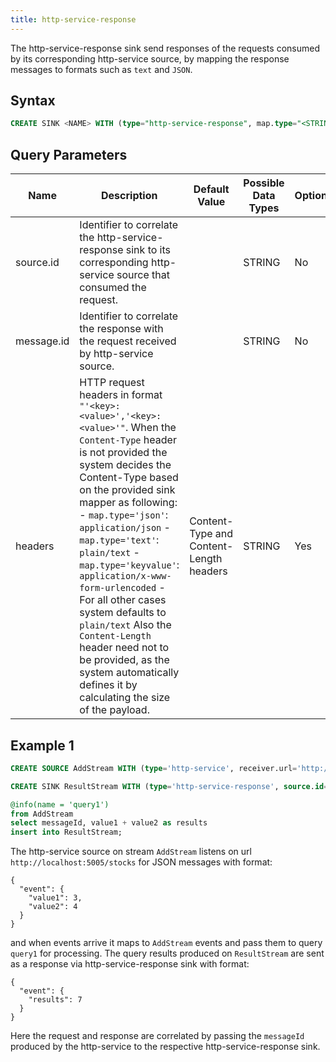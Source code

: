 ```yaml
---
title: http-service-response
---
```


The http-service-response sink send responses of the requests consumed by its corresponding http-service source, by mapping the response messages to formats such as `text` and `JSON`.

## Syntax

```sql
CREATE SINK <NAME> WITH (type="http-service-response", map.type="<STRING>", source.id="<STRING>", message.id="<STRING>", headers="<STRING>")
```

## Query Parameters

| Name       | Description    | Default Value   | Possible Data Types | Optional | Dynamic |
|------------|----------------------------|----------------------|---------------------|----------|---------|
| source.id  | Identifier to correlate the http-service-response sink to its corresponding http-service source that consumed the request.             |       | STRING              | No       | No      |
| message.id | Identifier to correlate the response with the request received by http-service source.      |       | STRING              | No       | Yes     |
| headers    | HTTP request headers in format `"'<key>:<value>','<key>:<value>'"`. When the `Content-Type` header is not provided the system decides the Content-Type based on the provided sink mapper as following:  - `map.type='json'`: `application/json`  - `map.type='text'`: `plain/text`  - `map.type='keyvalue'`: `application/x-www-form-urlencoded`  - For all other cases system defaults to `plain/text` Also the `Content-Length` header need not to be provided, as the system automatically defines it by calculating the size of the payload. | Content-Type and Content-Length headers | STRING              | Yes      | No      |

## Example 1

```sql
CREATE SOURCE AddStream WITH (type='http-service', receiver.url='http://localhost:5005/add', source.id='adder', map.type='json', map.attributes="messageId='trp:messageId',value1='$.event.value1',value2='$.event.value2'") (messageId string, value1 long, value2 long);

CREATE SINK ResultStream WITH (type='http-service-response', source.id='adder', message.id='{{messageId}}', map.type='json') (messageId string, results long);

@info(name = 'query1')
from AddStream
select messageId, value1 + value2 as results
insert into ResultStream;
```

The http-service source on stream `AddStream` listens on url `http://localhost:5005/stocks` for JSON messages with format:

    {
      "event": {
        "value1": 3,
        "value2": 4
      }
    }

and when events arrive it maps to `AddStream` events and pass them to query `query1` for processing. The query results produced on `ResultStream` are sent as a response via http-service-response sink with format:

    {
      "event": {
        "results": 7
      }
    }

Here the request and response are correlated by passing the `messageId` produced by the http-service to the respective http-service-response sink.
